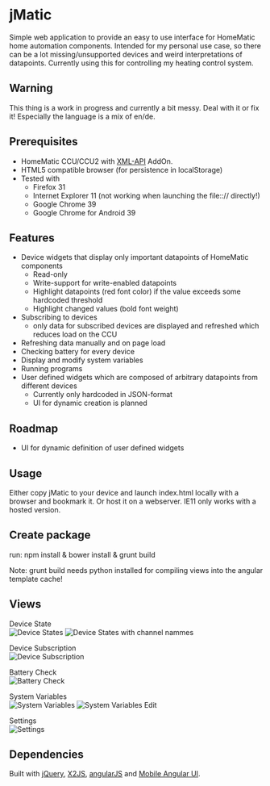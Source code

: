 jMatic
======
Simple web application to provide an easy to use interface for HomeMatic
home automation components. Intended for my personal use case, so there can be
a lot missing/unsupported devices and weird interpretations of datapoints.
Currently using this for controlling my heating control system.

Warning
-------
This thing is a work in progress and currently a bit messy. Deal with it or fix it!
Especially the language is a mix of en/de.

Prerequisites
-------------
- HomeMatic CCU/CCU2 with [XML-API] AddOn.
- HTML5 compatible browser (for persistence in localStorage)
- Tested with
  - Firefox 31
  - Internet Explorer 11 (not working when launching the file::// directly!)
  - Google Chrome 39
  - Google Chrome for Android 39

Features
--------
- Device widgets that display only important datapoints of HomeMatic components
	- Read-only
	- Write-support for write-enabled datapoints
	- Highlight datapoints (red font color) if the value exceeds some hardcoded threshold
	- Highlight changed values (bold font weight)
- Subscribing to devices
	- only data for subscribed devices are displayed and refreshed which reduces load on the CCU  
- Refreshing data manually and on page load
- Checking battery for every device
- Display and modify system variables
- Running programs
- User defined widgets which are composed of arbitrary datapoints from different devices
	- Currently only hardcoded in JSON-format
	- UI for dynamic creation is planned

Roadmap
-------
- UI for dynamic definition of user defined widgets

Usage
-----
Either copy jMatic to your device and launch index.html locally with a browser and bookmark it.
Or host it on a webserver. IE11 only works with a hosted version.

Create package
--------------
run:
    npm install & bower install & grunt build

Note: grunt build needs python installed for compiling views into the angular template cache!

Views
-----
Device State  
![Device States](./doc/screenshots/DeviceState_Flow.png?raw=true)
![Device States with channel nammes](./doc/screenshots/DeviceState_Names.png?raw=true)

Device Subscription  
![Device Subscription](./doc/screenshots/DeviceSubscription.png?raw=true)

Battery Check  
![Battery Check](./doc/screenshots/BatteryCheck.png?raw=true)

System Variables  
![System Variables](./doc/screenshots/SystemVariables.png?raw=true)
![System Variables Edit](./doc/screenshots/SystemVariables_EditNumber.png?raw=true)

Settings  
![Settings](./doc/screenshots/Settings.png?raw=true)

Dependencies
------------
Built with [jQuery], [X2JS], [angularJS] and [Mobile Angular UI].


[XML-API]: http://www.homematic-inside.de/software/xml-api
[jQuery]: http://jquery.com/
[X2JS]: https://code.google.com/p/x2js/
[angularJS]: https://angularjs.org/
[Mobile Angular UI]: http://mobileangularui.com/
